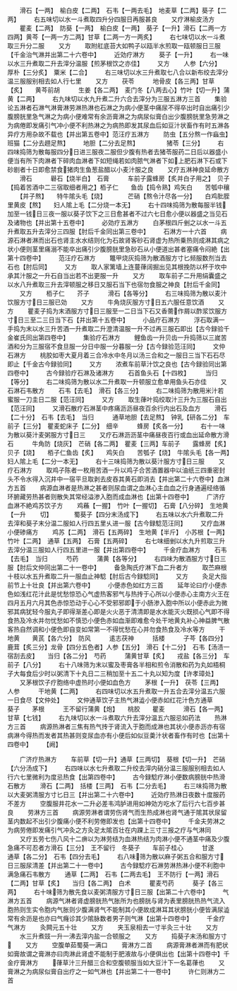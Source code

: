 <!-- { "loadSidebar": true } -->
　　滑石【一两】　榆白皮【二两】　石韦【一两去毛】　地麦草【二两】葵子【二两】
　　右五味切以水一斗煮取四升分四服日再服甚良
　　又疗淋榆皮汤方
　　瞿麦【二两】　防葵【一两】　榆白皮【一两】　葵子【一升】滑石【二两一方四两】黄芩【一两一方二两】甘草【二两一方一两炙】
　　右七味切以水一斗煮取三升分二服
　　又方
　　取附舡底苔大如鸭子以瓯半水煎取一瓯顿服日三服【千金治气淋并出第二十六卷中】
　　近効疗淋方
　　葵子【一升】
　　右一味以水三升煮取二升去滓分温服【煎茅根饮之亦佳】
　　又方
　　人参【六分】　厚朴【三分炙】　粟米【二合】
　　右三味切以水三升煮取七八合以新布绞去滓分温三服服别相去如人行七里
　　又方
　　茯苓　　　地骨皮【各三两】甘草【炙】　　黄芩前胡　　　生姜【各二两】　麦门冬【八两去心】竹叶【切一升】蒲黄【二两】
　　右九味切以水九升煮二升六合去滓分为三服五淋方三首
　　集验论五淋者石淋气淋膏淋劳淋热淋也石淋之为病小便茎中痛尿不得卒出时自出痛引少腹膀胱里急气淋之为病小便难常有余沥膏淋之为病尿似膏白出少腹膀胱里急劳淋之为病倦即发痛引气冲小便不利热淋之为病热即发其尿血后如豆汁状畜作有时五淋各异疗方用杂故不载也【并出第五卷中】范汪疗五淋方
　　防虫【五分熬一作蝱虫】　　　　班猫【二分去趐足熬】
　　地胆【二分去足熬】　　　　　猪苓【三分】
　　右四味捣筛为散每服四分日进三服夜二服但少腹有热者去猪苓服药二日后以器盛小便当有所下肉淋者下碎肉血淋者下如短绳若如肉脓气淋者下如上肥石淋下石或下砂剧者十日即愈禁食猪肉生鱼葱盐醋以小麦汁服之良
　　又疗五淋神良延命散方
　　滑石　　　礜石【烧半白】　石膏　　　车前子露蜂房【炙并白子用之】　贝子【捣着苦酒中二三宿取细者用之】栢子仁　　鱼齿【捣令熟】鸡矢白　　苦瓠中穰
　　【并子熬】　　特牛隂头毛【烧】　　　　芒硝【熬令汁尽各一分】　　白鸡肶胵里黄皮【熬】　　妇人隂上毛【二分烧一本无】
　　右十四味捣筛为散每服半钱加至一钱日三夜一服以葵子饮下之三日愈甚者不过六七日愈小便以器盛之当见石及诸物也【并出第十五卷中】
　　必効疗五淋方
　　白茅根四斤剉之以水一斗五升煮取五升去滓分三四服【肘后千金同出第三卷中】
　　石淋方一十六首
　　病源石淋者淋而出石也肾主水水结则化为石故肾客砂石肾虚为热所乗热则成淋其病之状小便则茎里痛溺不能卒出痛引少腹膀胱里急砂石从小便道出甚者塞痛令闷絶【出第十四卷中】
　　范汪疗石淋方
　　鼈甲烧灰捣筛为散酒服方寸匕频服数剂当去石也【肘后同】
　　又方
　　取人家篱墙上连蔓葎阔掘出见其根挽防以杯于坎中承其汁服之一升石自当出若不出更服一升
　　又方
　　取车前子二升用绢囊盛之以水八升煮取三升去滓顿服之移日又服石当下也宿勿食服之神良【肘后千金同】
　　又方
　　栢子仁　　芥子　　　滑石【各等分】
　　右三味捣筛为散以麦汁饮服方寸日三服已効
　　又方
　　牛角烧灰服方寸日五六服任意饮酒
　　又方
　　瞿麦子捣为末酒服方寸日三服至一二日当下石又香薷作屑以酢浆饮服方寸日三至二三日当下石【并出第十五卷中】
　　小品疗石淋方
　　浮石取满一手捣为末以水三升苦酒一升煮取二升澄清温服一升不过再三服石即出【古今録验千金崔氏同出第四卷中】
　　集验疗石淋方
　　鲤鱼齿一升贝齿一升捣筛以三嵗苦酒和分为三服宿不食旦服一分日中服一分暮服一分【古今録验范汪同】
　　文仲石淋方
　　桃胶如枣大夏月着三合冷水中冬月以汤三合和之一服日三当下石石尽即止【千金古今録验同】
　　又方
　　浓煮车前草汁饮之良也【古今録验同出第四卷中】
　　古今録验疗石淋及诸淋方
　　石首鱼头石【十四枚】　　　当归【等分】
　　右二味捣筛为散以水二升煮取一升顿服立愈单用鱼头石亦佳
　　又石淋石韦散方
　　石韦【去毛】　滑石【各三分】
　　右二味捣筛为散用米汁若蜜服一刀圭日二服【范汪同】
　　又方
　　取生葎叶捣绞取汁三升为三服石自出【范汪同】
　　又滑石散疗石淋茎中疼痛沥沥昼夜百余行内出石及血方
　　滑石【二十分】　石韦【去毛】　当归　　　通草地胆【去足熬】　钟乳【研各二分】　车前子【三分】　瞿麦蛇床子【二分】　细辛　　　蜂房【炙各一分】
　　右十一味为散以葵汁麦粥服方寸日三
　　又疗石淋沥沥茎中痛昼夜百行或血出延命散方滑石　　　牛角防【烧灰】　芒硝【各二两】　瞿麦【三两】车前子　　露蜂房【炙】　贝子【烧】　　栢子仁鱼齿【炙】　　鸡矢白　　苦瓠子【烧】　牛隂头毛【各一两】　　妇人隂上毛【二分一本无】
　　右十三味捣筛为散以葵汁服方寸日三服
　　又疗石淋方
　　取鸡子陈者一枚用苦酒一升以鸡子合苦酒置器中以油纸三四重密封头不令水得入沉井中一宿平旦取剥去皮吞其黄石即消去【并出第二十六卷中】血淋方五首
　　病源血淋者是热淋之甚者则尿血谓之血淋心主血血之行身通遍经络循环腑藏劳热甚者则散失其常经溢渗入胞而成血淋也【出第十四卷中】
　　广济疗血淋不絶鸡苏饮子方
　　鸡蘓【一握】　竹叶【一握切】　石膏【八分碎】　生地黄【一升
　　切】　　　　蜀葵子【四分末汤成下】
　　右五味以水六升煮取二升去滓和葵子末分温二服如人行四五里乆进一服【古今録騐范汪同】
　　又疗血淋小便碜痛方
　　鸡苏【二两】　滑石【五两碎】　生地黄【半斤】　小苏根【一两】竹叶【二两】　通草【五两】　石膏【五两碎】
　　右七味细剉以水九升煎取三升去滓分温三服如人行四五里进一服【并出第四卷中】
　　千金疗血淋方
　　石韦【去毛】　当归　　　芍药　　　蒲黄【各等分】
　　右四味为散酒服方寸日三服【肘后文仲同出第二十一卷中】
　　备急陶氏疗淋下血二升者方
　　取苎麻根十枝以水五升煮取二升一服血止神騐【肘后古今録騐同】
　　又方
　　灸足大指前节上十壮良【并出第六卷中】
　　小便赤色如红方三首
　　延年论曰疗小便赤色如浅红花汁此是忧愁惊恐心气虚热客邪气与热抟于心所以小便赤心主南方火王在四月五月六月其色赤惊恐动于心心不受邪邪即于小肠渗入胞中所以小便赤此为微邪其病犹轻今服丸子即得渐差心即是火火恶于清清即是水水能灭火既损心气即不得食热及冷水并勿忧愁如不慎恐小便色赤如血渐即难愈今处干地黄丸补心神益脾气散客热自然调和小便色即自变如常第一不得忧愁在心并勿食热食及冷水等方
　　干地黄　　黄芪【各六分】　防风　　　逺志茯神　　　括楼　　　子芩【各四分】　鹿茸【炙三分】龙骨【四分五色者】人参【五分】　滑石【十二分】　石韦【汤渍一宿刮去皮】　　当归【各二分】　芍药　　　蒲黄甘草【炙】　　戎盐【各三分】　车前子【八分】
　　右十八味筛为末以蜜及枣膏各半相和煎令消散和药为丸如梧桐子大每食后少时以粥清下十丸日二三稍加至十五二十丸以知为度【许孝璋处】
　　又茅根饮子疗胞络中虚热时小便如血色方
　　茅根【一升】　茯苓【三两】　人参　　　干地黄【二两】
　　右四味切以水五升煮取一升五合去滓分温五六服一日食尽【文仲处】
　　文仲通草饮子主热气淋澁小便赤如红花汁色方通草　　　葵子　　茅根　　　王不留行蒲黄【炮】　　桃胶　　瞿麦　　　滑石【各一两】甘草【七钱】
　　右九味切以水一斗煮取六升去滓分温五六服忌如药法
　　热淋方三首
　　病源热淋者三焦有热气抟于肾流入于胞而成淋也其状小便赤沥亦有宿病淋今得热而发者其热甚则变尿血亦有小便后如似豆羮汁状者畜作有时也【出第十四卷中】
　　【阙】


　　广济疗热淋方
　　车前草【切一升】通草【三两切】　葵根【切一升】　芒硝【六分汤成下】
　　右四味以水七升煮取二升绞去滓内硝分温三服服别相去如人行六七里微利为度忌热食【出第四卷中】
　　古今録騐疗淋小便数病膀胱中热滑石散方
　　滑石【二两】　括楼【三两】　石韦【二分去毛】
　　右三味捣筛为散以大麦粥清服方寸匕日三【并出第二十六卷中】
　　近効疗热淋日夜数十度服药不差方
　　空腹服井花水一二升必差韦鸿胪进用如神効方吃水了后行六七百步甚良
　　劳淋方三首
　　病源劳淋者谓劳伤肾气而生热成淋也肾气通于隂其状尿留茎内数起不出引少腹痛小便不利劳倦即发也【出第十四卷中】
　　千金夫劳淋之为病劳倦即发痛引气冲灸之方灸足太隂百壮在内踝上三寸三报之疗与气淋同
　　又疗五劳七伤八风十二痹以为淋劳结为血淋热结为肉淋小便不通茎中痛及少腹急痛不可忍者方滑石【三分】　王不留行　冬葵子　　车前子桂心　　　甘遂　　　通草【各二分】　石韦【四分去毛】
　　右八味筛为散以麻子粥五合和服方寸日三服尿清差【并出第二十一卷中】
　　古今録騐疗石淋劳淋热淋小便不利胞中满急痛石韦散方
　　通草【二两】　石韦【二两去毛】　王不防行【一两】滑石【二两】甘草【炙】　　当归【各二两】　白术　　　瞿麦芍药　　　葵子【各三两】
　　右十味筛为散先食以麦粥清服方寸日三服【出第二十六卷中】
　　气淋方五首
　　病源气淋者肾虚膀胱热气胀所为也膀胱与肾为表里膀胱热热气流入胞热则生实令胞内气胀则少腹满肾气不能制其小便故成淋耳其状膀胱小便皆满尿澁常有余沥是也亦曰气癃诊其少隂脉数者男子则气淋【出第十四卷中】
　　千金疗气淋方
　　灸闗元五十壮
　　又方
　　夹玉泉相去一寸半灸三十壮
　　又方
　　水三升煮豉一升一沸去滓内盐一合顿服之
　　又方
　　捣葵子末汤和服方寸
　　又方
　　空腹单茹蜀葵一满口
　　膏淋方二首
　　病源膏淋者淋而有肥状如膏故谓之膏淋亦曰肉淋此肾虚不能制于肥液故与小便俱出也【出第十四卷中】千金疗膏淋方
　　葎草汁三升醋三合和空腹顿服当如大豆汁下一名葛葎也
　　又膏淋之为病尿似膏自出疗之一如气淋也【并出第二十一卷中】
　　许仁则淋方二首
